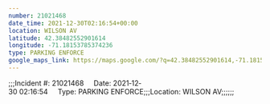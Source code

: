 ```yaml
---
number: 21021468
date_time: 2021-12-30T02:16:54+00:00
location: WILSON AV
latitude: 42.38482552901614
longitude: -71.18153785374236
type: PARKING ENFORCE
google_maps_link: https://maps.google.com/?q=42.38482552901614,-71.18153785374236
---
```


;;;Incident #: 21021468     Date: 2021‐12‐30 02:16:54     Type: PARKING ENFORCE;;;Location: WILSON AV;;;;;;
